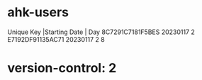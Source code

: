 # ahk-users
Unique Key        |Starting Date | Day
8C7291C7181F5BES   20230117        2
E7192DF91135AC71   20230117        2
8
# version-control: 2
